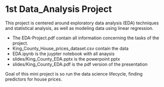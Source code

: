 # 1st Data_Analysis Project
This project is centered around exploratory data 
analysis (EDA) techniques and statistical analysis, 
as well as modeling data using linear regression.

- The EDA-Project.pdf contain all information concerning the tasks of the project.
- King_County_House_prices_dataset.csv contain the data
- EDA.ipynb is the juypter notebook with all anaysis
- slides/King_County_EDA.pptx is the powerpoint pptx
- slides/King_County_EDA.pdf is the  pdf version of the presentation

Goal of this mini project is so run the data science lifecycle, finding predictors for house prices.
